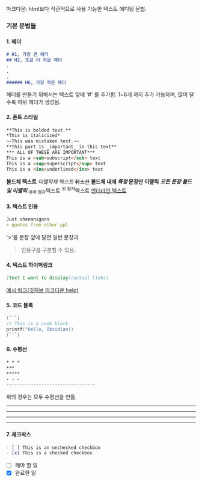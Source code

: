 마크다운: html보다 직관적으로 사용 가능한 텍스트 에디팅 문법.


### **기본 문법들**
#### **1. 헤더**
```markdown
# H1, 가장 큰 헤더
## H2, 조금 더 작은 헤더
.
.
.
###### H6, 가장 작은 헤더
```
헤더를 만들기 위해서는 텍스트 앞에 '#' 를 추가함.
1~6개 까지 추가 가능하며, 많이 달수록 하위 헤더가 생성됨.


#### **2. 폰트 스타일**
```markdown
**This is bolded text.**
*This is italicized*
~~This was mistaken text.~~
**This part is _important_ in this text**
*** ALL OF THESE ARE IMPORTANT***
This is a <sub>subscript</sub> text
This is a <sup>superscript</sup> text
This is a <ins>underlined</ins> text
```
**볼드체 텍스트**
*이탤릭체 텍스트*
~~취소선~~
**볼드체 내에 _특정_ 문장만 이탤릭**
***모든 문장 볼드 및 이탤릭***
<sub>아래 첨자</sub>텍스트
<sup>위 첨자</sup>텍스트
<ins>언더라인 텍스트</ins>


#### **3. 텍스트 인용**
```markdown
Just shenanigans
> quotes from other ppl
```
'>'를 문장 앞에 달면 일반 문장과
> 인용구를 구분할 수 있음. 


#### **4. 텍스트 하이퍼링크**
```markdown
[Text I want to display](actual links) 
```
[예시 링크(깃허브 마크다운 help)](https://docs.github.com/ko/get-started/writing-on-github/getting-started-with-writing-and-formatting-on-github/basic-writing-and-formatting-syntax)


#### **5. 코드 블록**
```c
(```)
// This is a code block
printf("Hello, Obsidian!)
(```)
```


#### **6. 수평선**
```markdown
* * *
***
*****
- - -
---------------------------------
```
위의 경우는 모두 수평선을 만듦.
* * *
***
- - -
------------------


#### **7. 체크박스**
```markdown
- [ ] This is an unchecked checkbox
- [x] This is a checked checkbox
```

- [ ] 해야 할 일
- [x] 완료한 일